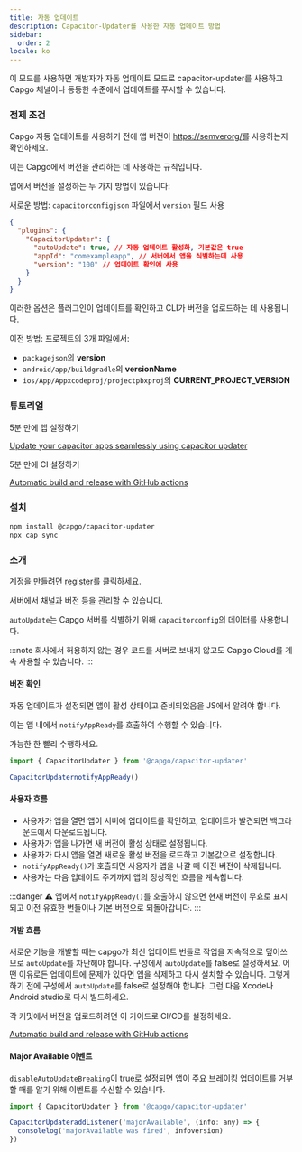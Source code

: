 ```yaml
---
title: 자동 업데이트
description: Capacitor-Updater를 사용한 자동 업데이트 방법
sidebar:
  order: 2
locale: ko
---
```


이 모드를 사용하면 개발자가 자동 업데이트 모드로 capacitor-updater를 사용하고 Capgo 채널이나 동등한 수준에서 업데이트를 푸시할 수 있습니다.

### 전제 조건

Capgo 자동 업데이트를 사용하기 전에 앱 버전이 [https://semverorg/](https://semverorg/)를 사용하는지 확인하세요.

이는 Capgo에서 버전을 관리하는 데 사용하는 규칙입니다.

앱에서 버전을 설정하는 두 가지 방법이 있습니다:

새로운 방법: `capacitorconfigjson` 파일에서 `version` 필드 사용

```json
{
  "plugins": {
    "CapacitorUpdater": {
      "autoUpdate": true, // 자동 업데이트 활성화, 기본값은 true
      "appId": "comexampleapp", // 서버에서 앱을 식별하는데 사용
      "version": "100" // 업데이트 확인에 사용
    }
  }
}
```
이러한 옵션은 플러그인이 업데이트를 확인하고 CLI가 버전을 업로드하는 데 사용됩니다.

이전 방법:
프로젝트의 3개 파일에서:

* `packagejson`의 **version**
* `android/app/buildgradle`의 **versionName**
* `ios/App/Appxcodeproj/projectpbxproj`의 **CURRENT\_PROJECT\_VERSION**

### 튜토리얼

5분 만에 앱 설정하기

[Update your capacitor apps seamlessly using capacitor updater](https://capgoapp/blog/update-your-capacitor-apps-seamlessly-using-capacitor-updater)

5분 만에 CI 설정하기

[Automatic build and release with GitHub actions](https://capgoapp/blog/automatic-build-and-release-with-github-actions)

### 설치

```bash
npm install @capgo/capacitor-updater
npx cap sync
```

### 소개

계정을 만들려면 [register](https://capgoapp)를 클릭하세요.

서버에서 채널과 버전 등을 관리할 수 있습니다.

`autoUpdate`는 Capgo 서버를 식별하기 위해 `capacitorconfig`의 데이터를 사용합니다.

:::note
회사에서 허용하지 않는 경우 코드를 서버로 보내지 않고도 Capgo Cloud를 계속 사용할 수 있습니다.
:::

#### 버전 확인

자동 업데이트가 설정되면 앱이 활성 상태이고 준비되었음을 JS에서 알려야 합니다.

이는 앱 내에서 `notifyAppReady`를 호출하여 수행할 수 있습니다.

가능한 한 빨리 수행하세요.

```ts
import { CapacitorUpdater } from '@capgo/capacitor-updater'

CapacitorUpdaternotifyAppReady()
```

#### 사용자 흐름
* 사용자가 앱을 열면 앱이 서버에 업데이트를 확인하고, 업데이트가 발견되면 백그라운드에서 다운로드됩니다.
* 사용자가 앱을 나가면 새 버전이 활성 상태로 설정됩니다.
* 사용자가 다시 앱을 열면 새로운 활성 버전을 로드하고 기본값으로 설정합니다.
* `notifyAppReady()`가 호출되면 사용자가 앱을 나갈 때 이전 버전이 삭제됩니다.
* 사용자는 다음 업데이트 주기까지 앱의 정상적인 흐름을 계속합니다.

:::danger
⚠️ 앱에서 `notifyAppReady()`를 호출하지 않으면 현재 버전이 무효로 표시되고 이전 유효한 번들이나 기본 버전으로 되돌아갑니다.
:::

#### 개발 흐름

새로운 기능을 개발할 때는 capgo가 최신 업데이트 번들로 작업을 지속적으로 덮어쓰므로 `autoUpdate`를 차단해야 합니다.
구성에서 `autoUpdate`를 false로 설정하세요.
어떤 이유로든 업데이트에 문제가 있다면 앱을 삭제하고 다시 설치할 수 있습니다.
그렇게 하기 전에 구성에서 `autoUpdate`를 false로 설정해야 합니다.
그런 다음 Xcode나 Android studio로 다시 빌드하세요.

각 커밋에서 버전을 업로드하려면 이 가이드로 CI/CD를 설정하세요.

[Automatic build and release with GitHub actions](https://capgoapp/blog/automatic-build-and-release-with-github-actions)

#### Major Available 이벤트

`disableAutoUpdateBreaking`이 true로 설정되면 앱이 주요 브레이킹 업데이트를 거부할 때를 알기 위해 이벤트를 수신할 수 있습니다.

```jsx
import { CapacitorUpdater } from '@capgo/capacitor-updater'

CapacitorUpdateraddListener('majorAvailable', (info: any) => {
  consolelog('majorAvailable was fired', infoversion)
})
```